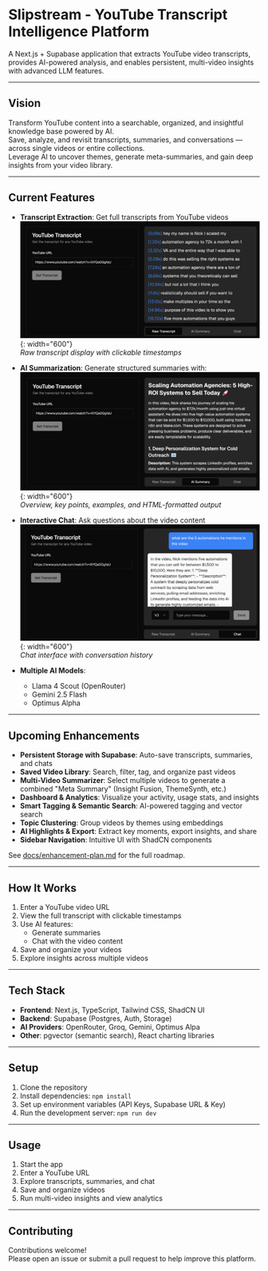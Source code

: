 # Slipstream - YouTube Transcript Intelligence Platform

A Next.js + Supabase application that extracts YouTube video transcripts, provides AI-powered analysis, and enables persistent, multi-video insights with advanced LLM features.

---

## Vision

Transform YouTube content into a searchable, organized, and insightful knowledge base powered by AI.  
Save, analyze, and revisit transcripts, summaries, and conversations — across single videos or entire collections.  
Leverage AI to uncover themes, generate meta-summaries, and gain deep insights from your video library.

---

## Current Features

- **Transcript Extraction**: Get full transcripts from YouTube videos  
  ![Transcript View](./public/transcription.png){: width="600"}  
  _Raw transcript display with clickable timestamps_

- **AI Summarization**: Generate structured summaries with:  
  ![AI Summary](./public/ai-summary.png){: width="600"}  
  _Overview, key points, examples, and HTML-formatted output_

- **Interactive Chat**: Ask questions about the video content  
  ![Video Chat](./public/video-chat.png){: width="600"}  
  _Chat interface with conversation history_

- **Multiple AI Models**:
  - Llama 4 Scout (OpenRouter)
  - Gemini 2.5 Flash
  - Optimus Alpha

---

## Upcoming Enhancements

- **Persistent Storage with Supabase**: Auto-save transcripts, summaries, and chats
- **Saved Video Library**: Search, filter, tag, and organize past videos
- **Multi-Video Summarizer**: Select multiple videos to generate a combined "Meta Summary" (Insight Fusion, ThemeSynth, etc.)
- **Dashboard & Analytics**: Visualize your activity, usage stats, and insights
- **Smart Tagging & Semantic Search**: AI-powered tagging and vector search
- **Topic Clustering**: Group videos by themes using embeddings
- **AI Highlights & Export**: Extract key moments, export insights, and share
- **Sidebar Navigation**: Intuitive UI with ShadCN components

See [docs/enhancement-plan.md](./docs/enhancement-plan.md) for the full roadmap.

---

## How It Works

1. Enter a YouTube video URL
2. View the full transcript with clickable timestamps
3. Use AI features:
   - Generate summaries
   - Chat with the video content
4. Save and organize your videos
5. Explore insights across multiple videos

---

## Tech Stack

- **Frontend**: Next.js, TypeScript, Tailwind CSS, ShadCN UI
- **Backend**: Supabase (Postgres, Auth, Storage)
- **AI Providers**: OpenRouter, Groq, Gemini, Optimus Alpa
- **Other**: pgvector (semantic search), React charting libraries

---

## Setup

1. Clone the repository
2. Install dependencies: `npm install`
3. Set up environment variables (API Keys, Supabase URL & Key)
4. Run the development server: `npm run dev`

---

## Usage

1. Start the app
2. Enter a YouTube URL
3. Explore transcripts, summaries, and chat
4. Save and organize videos
5. Run multi-video insights and view analytics

---

## Contributing

Contributions welcome!  
Please open an issue or submit a pull request to help improve this platform.
